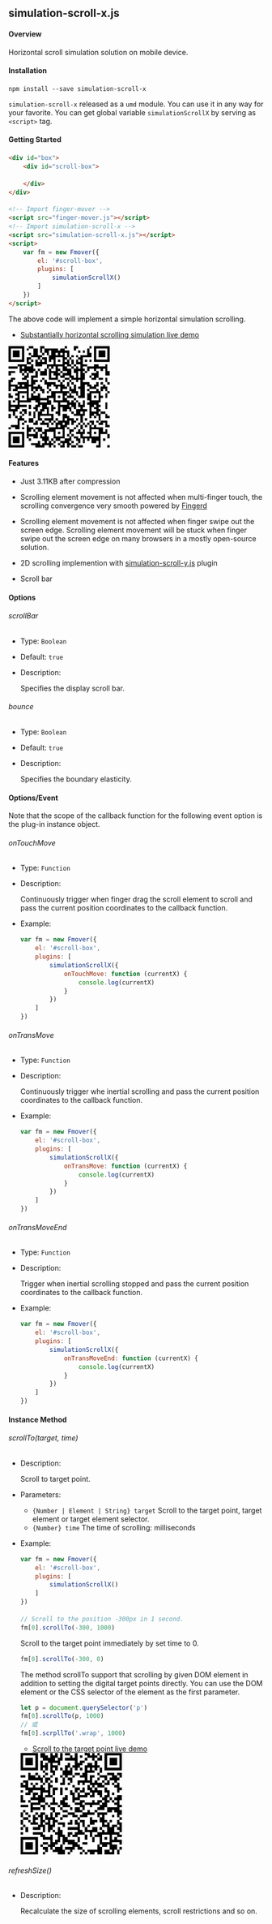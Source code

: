 ## simulation-scroll-x.js

#### Overview

Horizontal scroll simulation solution on mobile device.

#### Installation

```
npm install --save simulation-scroll-x
```

`simulation-scroll-x` released as a `umd` module. You can use it in any way for your favorite. You can get global variable `simulationScrollX` by serving as `<script>` tag.

#### Getting Started

```html
<div id="box">
    <div id="scroll-box">

    </div>
</div>

<!-- Import finger-mover -->
<script src="finger-mover.js"></script>
<!-- Import simulation-scroll-x -->
<script src="simulation-scroll-x.js"></script>
<script>
    var fm = new Fmover({
        el: '#scroll-box',
        plugins: [
            simulationScrollX()
        ]
    })
</script>
```

The above code will implement a simple horizontal simulation scrolling.

* <a href="https://fmover.hcysun.me/example/demo/simulation-x-demo.html" target="_blank">Substantially horizontal scrolling simulation live demo</a>

<img src="../asset/qrcode/simulation-x-demo.png" width="200"/>

#### Features

* Just 3.11KB after compression

* Scrolling element movement is not affected when multi-finger touch, the scrolling convergence very smooth powered by [Fingerd](/package/fingerd)

* Scrolling element movement is not affected when finger swipe out the screen edge. Scrolling element movement will be stuck when finger swipe out the screen edge on many browsers in a mostly open-source solution.

* 2D scrolling implemention with [simulation-scroll-y.js](/plugins/simulation-scroll-y) plugin

* Scroll bar

#### Options

###### scrollBar

* Type: `Boolean`

* Default: `true`

* Description:

    Specifies the display scroll bar.

###### bounce

* Type: `Boolean`

* Default: `true`

* Description:

    Specifies the boundary elasticity.

#### Options/Event

<p class="tip">
    Note that the scope of the callback function for the following event option is the plug-in instance object.
</p>

###### onTouchMove

* Type: `Function`

* Description:

    Continuously trigger when finger drag the scroll element to scroll and pass the current position coordinates to the callback function.

* Example:

    ```js
    var fm = new Fmover({
        el: '#scroll-box',
        plugins: [
            simulationScrollX({
                onTouchMove: function (currentX) {
                    console.log(currentX)
                }
            })
        ]
    })
    ```

###### onTransMove

* Type: `Function`

* Description:

    Continuously trigger whe inertial scrolling and pass the current position coordinates to the callback function.

* Example:

    ```js
    var fm = new Fmover({
        el: '#scroll-box',
        plugins: [
            simulationScrollX({
                onTransMove: function (currentX) {
                    console.log(currentX)
                }
            })
        ]
    })
    ```

###### onTransMoveEnd

* Type: `Function`

* Description:

    Trigger when inertial scrolling stopped and pass the current position coordinates to the callback function.

* Example:

    ```js
    var fm = new Fmover({
        el: '#scroll-box',
        plugins: [
            simulationScrollX({
                onTransMoveEnd: function (currentX) {
                    console.log(currentX)
                }
            })
        ]
    })
    ```

#### Instance Method

###### scrollTo(target, time)

* Description:

    Scroll to target point.

* Parameters:

    * `{Number | Element | String} target` Scroll to the target point, target element or target element selector.
    * `{Number} time` The time of scrolling: milliseconds

* Example:

    ```js
    var fm = new Fmover({
        el: '#scroll-box',
        plugins: [
            simulationScrollX()
        ]
    })

    // Scroll to the position -300px in 1 second.
    fm[0].scrollTo(-300, 1000)
    ```

    Scroll to the target point immediately by set time to 0.

    ```js
    fm[0].scrollTo(-300, 0)
    ```

    The method scrollTo support that scrolling by given DOM element in addition to setting the digital target points directly. You can use the DOM element or the CSS selector of the element as the first parameter.

    ```js
    let p = document.querySelector('p')
    fm[0].scrollTo(p, 1000)
    // 或
    fm[0].scrpllTo('.wrap', 1000)
    ```

    * <a href="https://fmover.hcysun.me/example/demo/scroll-to-x.html" target="_blank">Scroll to the target point live demo</a>

    <img src="../asset/qrcode/scroll-to-x.png" width="200"/>

###### refreshSize()

* Description:

    Recalculate the size of scrolling elements, scroll restrictions and so on.

